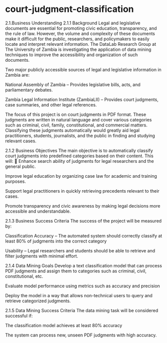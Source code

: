 # court-judgment-classification
2.1.Business Understanding
2.1.1 Background
Legal and legislative documents are essential for promoting civic education, transparency, and the rule of law. However, the volume and complexity of these documents make it difficult for the public, researchers, and policymakers to easily locate and interpret relevant information. The DataLab Research Group at The University of Zambia is investigating the application of data mining techniques to improve the accessibility and organization of such documents.

Two major publicly accessible sources of legal and legislative information in Zambia are:

National Assembly of Zambia – Provides legislative bills, acts, and parliamentary debates.

Zambia Legal Information Institute (ZambiaLII) – Provides court judgments, case summaries, and other legal references.

The focus of this project is on court judgments in PDF format. These judgments are written in natural language and cover various categories such as criminal, civil, family, constitutional, and commercial matters. Classifying these judgments automatically would greatly aid legal practitioners, students, journalists, and the public in finding and studying relevant cases.

2.1.2 Business Objectives
The main objective is to automatically classify court judgments into predefined categories based on their content. This will:  Enhance search ability of judgments for legal researchers and the general public.

Improve legal education by organizing case law for academic and training purposes.

Support legal practitioners in quickly retrieving precedents relevant to their cases.

Promote transparency and civic awareness by making legal decisions more accessible and understandable.

2.1.3 Business Success Criteria
The success of the project will be measured by:

Classification Accuracy – The automated system should correctly classify at least 80% of judgments into the correct category

Usability – Legal researchers and students should be able to retrieve and filter judgments with minimal effort.

2.1.4 Data Mining Goals
Develop a text classification model that can process PDF judgments and assign them to categories such as criminal, civil, constitutional, etc.

Evaluate model performance using metrics such as accuracy and precision

Deploy the model in a way that allows non-technical users to query and retrieve categorized judgments.

2.1.5 Data Mining Success Criteria
The data mining task will be considered successful if:

The classification model achieves at least 80% accuracy

The system can process new, unseen PDF judgments with high accuracy.
